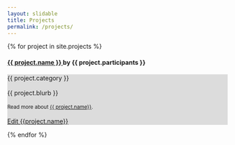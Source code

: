 ```yaml
---
layout: slidable
title: Projects
permalink: /projects/
---
```

<style>
.background {
    background: gainsboro;
}
</style>

<div class="research-wrapper">
  {% for project in site.projects %}
     <h4> <a href="#" class="toggle"> {{ project.name }} </a> by {{ project.participants }}</h4>
        <div class="contents">
        <p class="background">
           {{ project.category }} <br><br>
           {{ project.blurb }} <br><br>
       <small>Read more about <a href="{{ project.permalink }}">{{ project.name}}</a>. </small><br><br>
       <a href="https://github.com/systemslab/systemslab.github.io/edit/master/{{project.path}}" target="_blank"> Edit {{project.name}}</a>
        </p>
        </div>
  {% endfor %}
</div>
